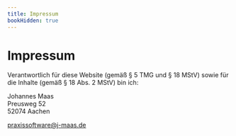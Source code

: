 ```yaml
---
title: Impressum
bookHidden: true
---
```


# Impressum

Verantwortlich für diese Website (gemäß § 5 TMG und § 18 MStV) sowie für die Inhalte (gemäß § 18 Abs. 2 MStV) bin ich:

Johannes Maas\
Preusweg 52\
52074 Aachen

[praxissoftware@j-maas.de](mailto:praxissoftware@j-maas.de)
